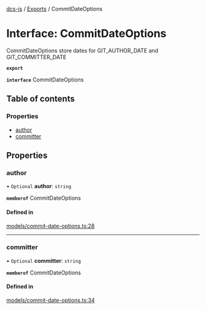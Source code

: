 [dcs-js](../README.md) / [Exports](../modules.md) / CommitDateOptions

# Interface: CommitDateOptions

CommitDateOptions store dates for GIT_AUTHOR_DATE and GIT_COMMITTER_DATE

**`export`**

**`interface`** CommitDateOptions

## Table of contents

### Properties

- [author](CommitDateOptions.md#author)
- [committer](CommitDateOptions.md#committer)

## Properties

### <a id="author" name="author"></a> author

• `Optional` **author**: `string`

**`memberof`** CommitDateOptions

#### Defined in

[models/commit-date-options.ts:28](https://github.com/unfoldingWord/dcs-js/blob/42a7ab5/models/commit-date-options.ts#L28)

___

### <a id="committer" name="committer"></a> committer

• `Optional` **committer**: `string`

**`memberof`** CommitDateOptions

#### Defined in

[models/commit-date-options.ts:34](https://github.com/unfoldingWord/dcs-js/blob/42a7ab5/models/commit-date-options.ts#L34)
